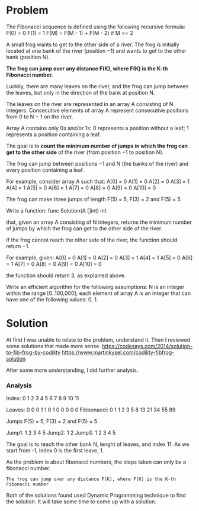 # Problem

The Fibonacci sequence is defined using the following recursive formula:
F(0) = 0
F(1) = 1
F(M) = F(M - 1) + F(M - 2) if M >= 2

A small frog wants to get to the other side of a river. 
The frog is initially located at one bank of the river 
(position −1) and wants to get to the other bank (position N).

**The frog can jump over any distance F(K), where F(K) is the K-th Fibonacci number.**

Luckily, there are many leaves on the river, 
and the frog can jump between the leaves, but
only in the direction of the bank at position N.

The leaves on the river are represented in an array A
consisting of N integers. Consecutive elements of 
array A represent consecutive positions from 0 to
N − 1 on the river. 

Array A contains only 0s and/or 1s:
0 represents a position without a leaf;
1 represents a position containing a leaf.

The goal is to 
**count the minimum number of jumps in which the frog can get to the other side**
of the river (from position −1 to position N). 

The frog can jump between positions −1 and N
(the banks of the river) and every position 
containing a leaf.

For example, consider array A such that:
    A[0] = 0
    A[1] = 0
    A[2] = 0
    A[3] = 1
    A[4] = 1
    A[5] = 0
    A[6] = 1
    A[7] = 0
    A[8] = 0
    A[9] = 0
    A[10] = 0

The frog can make three jumps of length F(5) = 5, F(3) = 2 and F(5) = 5.

Write a function:    func Solution(A []int) int

that, given an array A consisting of N integers,
returns the minimum number of jumps by which 
the frog can get to the other side of the river.

If the frog cannot reach the other side of the 
river, the function should return −1.

For example, given:
    A[0] = 0
    A[1] = 0
    A[2] = 0
    A[3] = 1
    A[4] = 1
    A[5] = 0
    A[6] = 1
    A[7] = 0
    A[8] = 0
    A[9] = 0
    A[10] = 0

the function should return 3, as explained above.

Write an efficient algorithm for the following assumptions:
N is an integer within the range [0..100,000];
each element of array A is an integer that can have one of the following values: 0, 1.

# Solution
At first I was unable to relate to the problem, understand it.
Then I reviewed some solutions that made more sense.
https://codesays.com/2014/solution-to-fib-frog-by-codility
https://www.martinkysel.com/codility-fibfrog-solution

After some more understanding, I did further analysis.

### Analysis

Index:          0 1 2 3 4 5 6 7  8  9  10 11  

Leaves:         0 0 0 1 1 0 1 0  0  0  0  0
Fibbonacci:     0 1 1 2 3 5 8 13 21 34 55 89

Jumps F(5) = 5, F(3) = 2      and F(5) = 5

Jump1:          1 2 3 4 5
Jump2:                    1 2 
Jump3:                        1  2  3  4  5 


The goal is to reach the other bank N, lenght of leaves, and index 11.
As we start from -1, index 0 is the first leave, 1.

As the problem is about fibonacci numbers, the steps
taken can only be a fibonacci number. 

`The frog can jump over any distance F(K), where F(K) is the K-th Fibonacci number`


Both of the solutions found used Dynamic Programming
technique to find the solution. It will take some time
to come up with a solution.